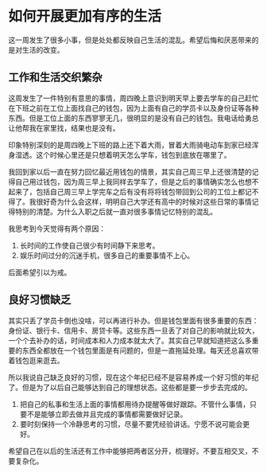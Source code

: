 # 如何开展更加有序的生活

这一周发生了很多小事，但是处处都反映自己生活的混乱。希望后悔和厌恶带来的是对生活的改变。

## 工作和生活交织繁杂

这周发生了一件特别有意思的事情，周四晚上意识到明天早上要去学车的自己赶忙在下班之前在工位上面找自己的钱包，因为上面有自己的学员卡以及身份证等各种东西。但是工位上面的东西寥寥无几，很明显的是没有自己的钱包。我电话给勇总让他帮我在家里找，结果也是没有。

印象特别深刻的是周四晚上下班的路上还下着大雨，冒着大雨骑电动车到家已经浑身湿透。这个时候心里还是只想着明天怎么学车，钱包到底放在哪里了。

我回到家以后一直在努力回忆最近用钱包的情景，其实自己周三早上还很清楚的记得自己用过钱包，因为周三早上我同样去学车了，但是之后的事情确实怎么也想不起来了，包括自己周三早上学完车之后有没有将将钱包带回到公司的工位上都记不得了。我很好奇为什么会这样，明明自己大学还有高中的时候对这些日常的事情记得特别的清楚。为什么入职之后就一直对很多事情记忆特别的混乱。

我思考到今天觉得有两个原因：

1. 长时间的工作使自己很少有时间静下来思考。
2. 娱乐时间过分的沉迷手机，很多自己的重要事情不上心。

后面希望引以为戒。

## 良好习惯缺乏

其实只丢了学员卡倒也没啥，可以再进行补办。但是钱包里面有很多重要的东西：身份证、银行卡、信用卡、房贷卡等。这些东西一旦丢了对自己的影响就比较大，一个个去补办的话，时间成本和人力成本就太大了。其实自己早就知道把这么多重要的东西全都放在一个钱包里面是有问题的，但是一直拖延处理。每天还总喜欢带着钱包逛来逛去。

所以我说自己缺乏良好的习惯，现在这个年纪已经不是容易养成一个好习惯的年纪了。但是为了以后自己能够达到自己的理想状态。这些都是要一步步去完成的。

1. 把自己的私事和生活上面的事情都用待办提醒等做好跟踪。不管什么事情，只要不是能够立即去做并且完成的事情都需要做好记录。
2. 要时刻保持一个冷静思考的习惯，尽量不要凭经验讲话。宁愿不说可能会更好。

希望自己在以后的生活还有工作中能够把两者区分开，梳理好。不要互相交叉，不要复杂化。